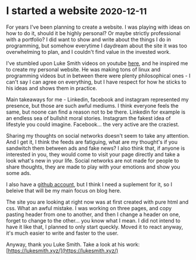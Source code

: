 # I started a website <small>2020-12-11</small>

For years I've been planning to create a website. I was playing with
ideas on how to do it, should it be highly personal? Or maybe strictly
professional with a portfolio? I did want to show and write about the
things I do in programming, but somehow everytime I daydream about the
site it was too overwhelming to plan, and I couldn't find value in the
invested work.

I've stumbled upon Luke Smith videos on youtube
[here](https://www.youtube.com/c/lukesmithxyz), and he
inspired me to create my personal website. He was making tons of linux
and programming videos but in between there were plenty philosophical
ones - I can't say I can agree on everything, but I have respect for how
he sticks to his ideas and shows them in practice.

Main takeaways for me - Linkedin, facebook and instagram represented my
presence, but those are such awful mediums. I think everyone feels the
same, but noone can find a reason not to be there. Linkedin for example
is an endless sea of bullshit moral stories. Instagram the fakest idea
of lifestyle you could imagine. Facebook... the very active are the
craziest.

Sharing my thoughts on social networks doesn't seem to take any
attention. And I get it, I think the feeds are fatiguing, what are my
thought's if you sandwitch them between ads and fake news? I also think
that, if anyone is interested in you, they would come to visit your page
directly and take a look what's new in your life. Social networks are
not made for people to share thoughts, they are made to play with your
emotions and show you some ads.

I also have a [github account](https://github.com/gorankami), but I think I need a suplement for it, so
I beleive that will be my main focus on blog here.

The site you are looking at right now was at first created with pure
html and css. What an awful mistake. I was working on three pages, and
copy pasting header from one to another, and then I change a header on
one, forget to change to the other... you know what I mean. I did not
intend to have it like that, I planned to only start queckly. Moved it
to react anyway, it's much easier to write and faster to the user.

Anyway, thank you Luke Smith. Take a look at his work:
[https://lukesmith.xyz/](https://lukesmith.xyz/)
